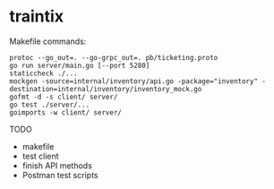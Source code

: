 # traintix

Makefile commands:

```shell
protoc --go_out=. --go-grpc_out=. pb/ticketing.proto
go run server/main.go [--port 5280]
staticcheck ./...
mockgen -source=internal/inventory/api.go -package="inventory" -destination=internal/inventory/inventory_mock.go
gofmt -d -s client/ server/
go test ./server/...
goimports -w client/ server/
```

TODO

* makefile
* test client
* finish API methods
* Postman test scripts
